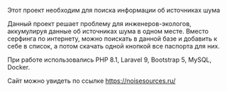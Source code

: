 Этот проект необходим для поиска информации об источниках шума

Данный проект решает проблему для инженеров-экологов, аккумулируя данные об источниках шума в одном месте.
Вместо серфинга по интернету, можно поискать в данной базе и добавить к себе в список, а потом скачать одной кнопкой все паспорта для них.

При работе использовались PHP 8.1, Laravel 9, Bootstrap 5, MySQL, Docker.

Сайт можно увидеть по ссылке https://noisesources.ru/
